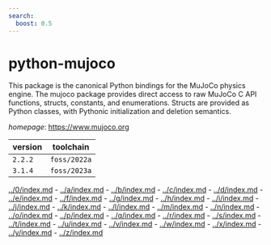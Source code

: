 ```yaml
---
search:
  boost: 0.5
---
```

# python-mujoco

This package is the canonical Python bindings for the MuJoCo physics engine. The mujoco package provides direct access to raw MuJoCo C API functions, structs, constants, and enumerations. Structs are provided as Python classes, with Pythonic initialization and deletion semantics.

*homepage*: <https://www.mujoco.org>

version | toolchain
--------|----------
``2.2.2`` | ``foss/2022a``
``3.1.4`` | ``foss/2023a``

[../0/index.md](0) - [../a/index.md](a) - [../b/index.md](b) - [../c/index.md](c) - [../d/index.md](d) - [../e/index.md](e) - [../f/index.md](f) - [../g/index.md](g) - [../h/index.md](h) - [../i/index.md](i) - [../j/index.md](j) - [../k/index.md](k) - [../l/index.md](l) - [../m/index.md](m) - [../n/index.md](n) - [../o/index.md](o) - [../p/index.md](p) - [../q/index.md](q) - [../r/index.md](r) - [../s/index.md](s) - [../t/index.md](t) - [../u/index.md](u) - [../v/index.md](v) - [../w/index.md](w) - [../x/index.md](x) - [../y/index.md](y) - [../z/index.md](z)


